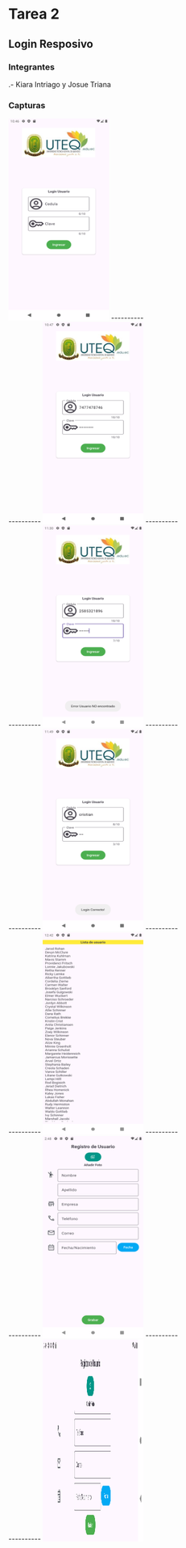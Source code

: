# Tarea 2
## Login Resposivo
### Integrantes
.- Kiara Intriago y Josue Triana

### Capturas
<img src="captura1.png" width="200" height="400">
----------<br>
----------
<img src="captura2.png" width="200" height="400">
----------<br>
----------
<img src="captura3.png" width="200" height="400">
----------<br>
----------
<img src="captura4.png" width="200" height="400">
----------<br>
----------
<img src="captura6.png" width="200" height="400">
----------<br>
----------
<img src="captura7.png" width="200" height="400">
----------<br>
----------
<img src="capturaf2.png" width="200" height="400">








